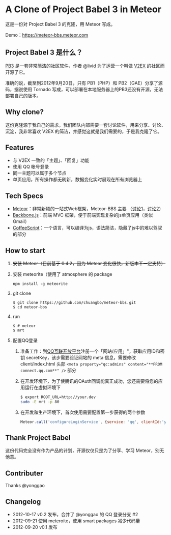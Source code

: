# A Clone of Project Babel 3 in Meteor
这是一份对 Project Babel 3 的克隆，用 Meteor 写成。

Demo：https://meteor-bbs.meteor.com

## Project Babel 3 是什么？

[PB3](http://www.v2ex.com/go/babel) 是一套非常简洁的社区软件，作者 @livid 为了运营一个叫做 [V2EX](http://www.v2ex.com) 的社区而开源了它。

准确的说，截至到2012年9月20日，只有 PB1（PHP）和 PB2（GAE）分享了源码，据说使用 Tornado 写成，可以部署在本地服务器上的PB3还没有开源，无法部署自己的版本。

## Why clone?

这份克隆源于我自己的需求，我们团队内部需要一套讨论软件，用来分享、讨论、沉淀，我非常喜欢 V2EX 的简洁，并感觉这就是我们需要的，于是我克隆了它。

## Features

- 与 V2EX 一致的「主题」、「回复」功能
- 使用 QQ 帐号登录
- 同一主题可以属于多个节点
- 单页应用，所有操作都无刷新，数据变化实时展现在所有浏览器上

## Tech Specs

- [Meteor](http://www.meteor.com)：非常新颖的一站式Web框架，Meteor-BBS 主要 （[讨论1](http://www.v2ex.com/t/33961)，[讨论2](http://www.v2ex.com/t/48084)）
- [Backbone.js](http://documentcloud.github.com/backbone/)：前端 MVC 框架，便于前端实现复杂的js单页应用（类似Gmail）
- [CoffeeScript](http://coffeescript.org)：一个语言，可以编译为js，语法简洁，隐藏了js中的难以驾驭的部分


## How to start

1. ~~安装 Meteor（目前基于 0.4.2，因为 Meteor 变化很快，新版本不一定支持）~~

1. 安装 meteorite（使用了 atmosphere 的 package

   ~~~
   npm install -g meteorite
   ~~~

1. git clone

   ~~~
   $ git clone https://github.com/chuangbo/meteor-bbs.git
   $ cd meteor-bbs
   ~~~

3. run

   ~~~
   $ # meteor
   $ mrt
   ~~~

4. 配置QQ登录

    1. 准备工作：到[QQ互联开放平台](http://connect.qq.com/manage/)注册一个「网站/应用」"，获取应用ID和密钥 secretKey，该步需要验证网站的 meta 信息，需要修改 client/index.html 头部 `<meta property="qc:admins" content="**FROM connect.qq.com**" />` 部分
    1. 在开发环境下，为了使腾讯的OAuth回调能真正成功，您还需要将您的应用运行在虚拟环境下
    
        ~~~sh
        $ export ROOT_URL=http://your.dev
        sudo -E mrt -p 80
        ~~~
    
    1. 在开发和生产环境下，首次使用需要配置第一步获得的两个参数
    
        ~~~js
        Meteor.call('configureLoginService', {service: 'qq', clientId:'your_clientId', secret: 'your_secret'})
        ~~~

## Thank Project Babel

这份代码完全没有作为产品的计划，开源仅仅只是为了分享、学习 Meteor，别无他意。

## Contributer
Thanks @yonggao

## Changelog

- 2012-10-17 v0.2 发布，合并了 @yonggao 的 QQ 登录分支 #2
- 2012-09-21 使用 meteroite，使用 smart packages 减少代码量
- 2012-09-20 v0.1 发布